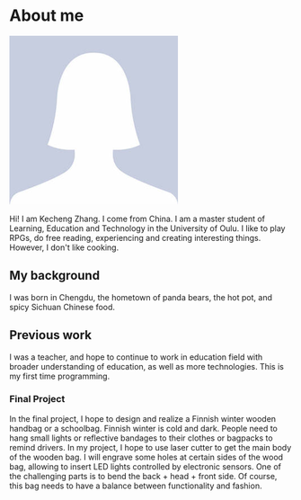 # About me

![](../images/avatar-photo.jpg)

Hi! I am Kecheng Zhang. I come from China. I am a master student of Learning, Education and Technology in the University of Oulu. I like to play RPGs, do free reading, experiencing and creating interesting things. However, I don't like cooking.


## My background

I was born in Chengdu, the hometown of panda bears, the hot pot, and spicy Sichuan Chinese food. 

## Previous work

I was a teacher, and hope to continue to work in education field with broader understanding of education, as well as more technologies. This is my first time programming.

### Final Project

In the final project, I hope to design and realize a Finnish winter wooden handbag or a schoolbag. 
Finnish winter is cold and dark. People need to hang small lights or reflective bandages to their clothes or bagpacks to remind drivers.
In my project, I hope to use laser cutter to get the main body of the wooden bag. I will engrave some holes at certain sides of the wood bag, allowing to insert LED lights controlled by electronic sensors.
One of the challenging parts is to bend the back + head + front side. 
Of course, this bag needs to have a balance between functionality and fashion.


